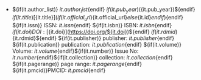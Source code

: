 - ${if(it.author_list)} ${it.author_list}${endif} ${if(it.pub_year)} (${it.pub_year})${endif} ${if(it.title)} [${it.title}](${if(it.official_url)}${it.official_url}${else}${it.id}${endif})${endif} ${if(it.issn)} ISSN: ${it.issn}${endif} ${if(it.isbn)} ISBN: ${it.isbn}${endif} ${if(it.doi)} DOI: [${it.doi}](https://doi.org/${it.doi})${endif} ${if(it.rdmid)}${it.rdmid}${endif} ${if(it.publisher)} publisher: ${it.publisher}${endif} ${if(it.publication)} publication: ${it.publication}${endif} ${if(it.volume)} Volume: ${it.volume}${endif}${if(it.number)} Issue No: ${it.number}${endif}${if(it.collection)} collection: ${it.collection}${endif} ${if(it.pagerange)} page range: ${it.pagerange}${endif} ${if(it.pmcid)}PMCID: ${it.pmcid}${endif}
